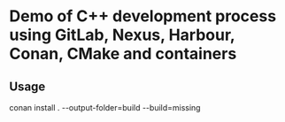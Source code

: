 # Demo of C++ development process using GitLab, Nexus, Harbour, Conan, CMake and containers

## Usage

conan install . --output-folder=build --build=missing
